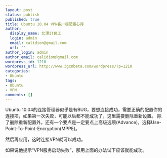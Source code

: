 ```yaml
---
layout: post
status: publish
published: true
title: Ubuntu 10.04 VPN客户端配置心得
author:
  display_name: 北漂IT民工
  login: admin
  email: calidion@gmail.com
  url: ''
author_login: admin
author_email: calidion@gmail.com
wordpress_id: 1210
wordpress_url: http://www.3gcnbeta.com/wordpress/?p=1210
categories:
- Ubuntu
tags:
- Ubuntu
- VPN
comments: []
---
```

<p>Ubuntu 10.04的连接管理器似乎是有BUG，要想连接成功，需要正确的配置你的连接项，如果第一次失败，可能以后都不能成功了，这里需要删除重新设置。 除了删除重新配置外，还有一个要点是一定要点上高级选项(Advance)，选择Use-Point-To-Point-Encryption(MPPE)。</p>
<p>然后再应用，这时连接VPN就可以成功。</p>
<p>如果说他提示&ldquo;VPN服务启动失败&rdquo;，那用上面的办法试下应该就能成功。</p>
